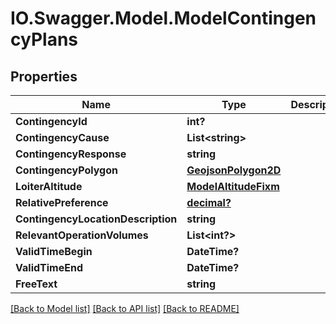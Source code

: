 # IO.Swagger.Model.ModelContingencyPlans
## Properties

Name | Type | Description | Notes
------------ | ------------- | ------------- | -------------
**ContingencyId** | **int?** |  | 
**ContingencyCause** | **List&lt;string&gt;** |  | 
**ContingencyResponse** | **string** |  | 
**ContingencyPolygon** | [**GeojsonPolygon2D**](GeojsonPolygon2D.md) |  | 
**LoiterAltitude** | [**ModelAltitudeFixm**](ModelAltitudeFixm.md) |  | [optional] 
**RelativePreference** | [**decimal?**](BigDecimal.md) |  | [optional] 
**ContingencyLocationDescription** | **string** |  | 
**RelevantOperationVolumes** | **List&lt;int?&gt;** |  | [optional] 
**ValidTimeBegin** | **DateTime?** |  | 
**ValidTimeEnd** | **DateTime?** |  | 
**FreeText** | **string** |  | [optional] 

[[Back to Model list]](../README.md#documentation-for-models) [[Back to API list]](../README.md#documentation-for-api-endpoints) [[Back to README]](../README.md)


